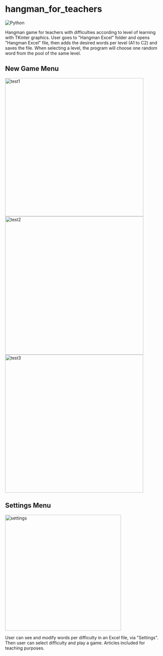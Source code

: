 # hangman_for_teachers
![Python](https://img.shields.io/badge/python-3670A0?style=for-the-badge&logo=python&logoColor=ffdd54)

Hangman game for teachers with difficulties according to level of learning with TKinter graphics.
User goes to "Hangman Excel" folder and opens "Hangman Excel" file, then adds the desired words per level (A1 to C2) and saves the file. When selecting a level, the program will choose one random word from the pool of the same level.

## New Game Menu
<img width="449" alt="test1" src="https://github.com/TheKillingJ0k3/hangman_for_teachers/assets/25702508/77a3a4c4-2dd5-4628-b20e-4f9c8c1e4a4b">

<img width="449" alt="test2" src="https://github.com/TheKillingJ0k3/hangman_for_teachers/assets/25702508/49fd1a80-cfe5-47da-9581-b8d8484a8aa5">

<img width="448" alt="test3" src="https://github.com/TheKillingJ0k3/hangman_for_teachers/assets/25702508/fb0cbeba-5110-4523-970a-b90978f96697">


## Settings Menu
<img width="376" alt="settings" src="https://user-images.githubusercontent.com/25702508/206855130-49b24b92-9c9d-49df-ad53-e38a3bed8577.png">


User can see and modify words per difficulty in an Excel file, via "Settings". Then user can select difficulty and play a game. Articles included for teaching purposes.

